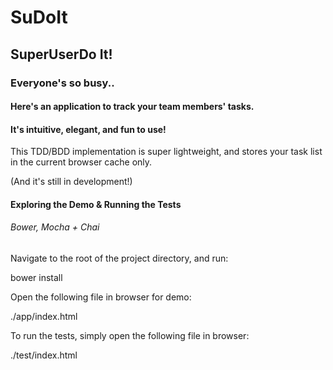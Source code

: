 # SuDoIt


## SuperUserDo It!



### Everyone's so busy..



#### Here's an application to track your team members' tasks.  

#### It's intuitive, elegant, and fun to use! 



This TDD/BDD implementation is super lightweight, and stores your task list in the current browser cache only.

(And it's still in development!)






#### Exploring the Demo & Running the Tests

###### Bower, Mocha + Chai



Navigate to the root of the project directory, and run:

  bower install



Open the following file in browser for demo:

  ./app/index.html



To run the tests, simply open the following file in browser:

  ./test/index.html

